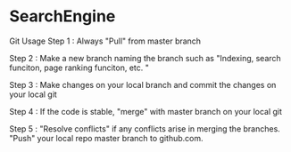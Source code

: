 # SearchEngine
Git Usage
Step 1 : Always "Pull" from master branch 

Step 2 : Make a new branch naming the branch such as "Indexing, search funciton, page ranking funciton, etc. "

Step 3 : Make changes on your local branch and commit the changes on your local git 

Step 4 : If the code is stable, "merge" with master branch on your local git

Step 5 : "Resolve conflicts" if any conflicts arise in merging the branches. "Push" your local repo master branch to github.com.
